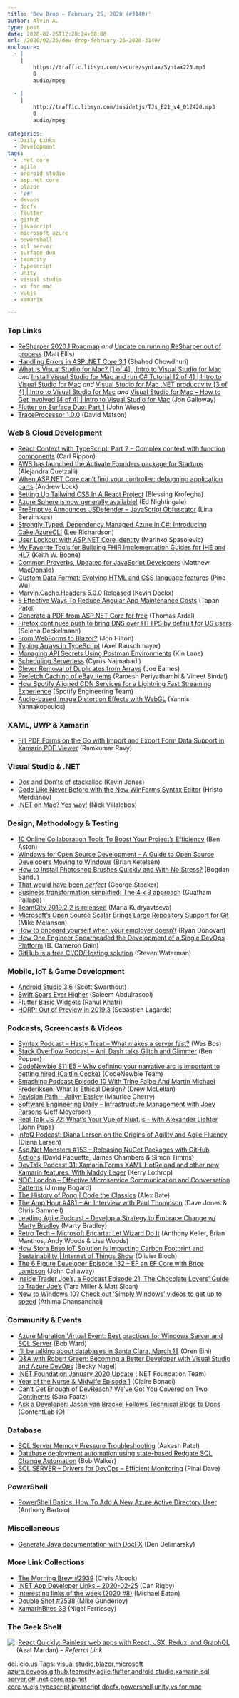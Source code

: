 ```yaml
---
title: 'Dew Drop – February 25, 2020 (#3140)'
author: Alvin A.
type: post
date: 2020-02-25T12:20:24+00:00
url: /2020/02/25/dew-drop-february-25-2020-3140/
enclosure:
  - |
    |
        https://traffic.libsyn.com/secure/syntax/Syntax225.mp3
        0
        audio/mpeg
        
  - |
    |
        http://traffic.libsyn.com/insidetjs/TJs_E21_v4_012420.mp3
        0
        audio/mpeg
        
categories:
  - Daily Links
  - Development
tags:
  - .net core
  - agile
  - android studio
  - asp.net core
  - blazor
  - 'c#'
  - devops
  - docfx
  - flutter
  - github
  - javascript
  - microsoft azure
  - powershell
  - sql server
  - surface duo
  - teamcity
  - typescript
  - unity
  - visual studio
  - vs for mac
  - vuejs
  - xamarin

---
```

### <a name="top"></a>Top Links

  * <a href="https://blog.jetbrains.com/dotnet/2020/02/24/resharper-2020-1-roadmap/" target="_blank" rel="noopener noreferrer">ReSharper 2020.1 Roadmap</a> _and_ <a href="https://blog.jetbrains.com/dotnet/2020/02/24/update-running-resharper-process/" target="_blank" rel="noopener noreferrer">Update on running ReSharper out of process</a> (Matt Ellis)
  * <a href="https://wakeupandcode.com/handling-errors-in-asp-net-core-3-1/" target="_blank" rel="noopener noreferrer">Handling Errors in ASP .NET Core 3.1</a> (Shahed Chowdhuri)
  * <a href="https://channel9.msdn.com/Series/Intro-to-Visual-Studio-for-Mac/What-is-Visual-Studio-for-Mac-1-of-4?WT.mc_id=DX_MVP4025064" target="_blank" rel="noopener noreferrer">What is Visual Studio for Mac? [1 of 4] | Intro to Visual Studio for Mac</a> _and_ <a href="https://channel9.msdn.com/Series/Intro-to-Visual-Studio-for-Mac/Install-Visual-Studio-for-Mac-and-run-C-Tutorial-2-of-4?WT.mc_id=DX_MVP4025064" target="_blank" rel="noopener noreferrer">Install Visual Studio for Mac and run C# Tutorial [2 of 4] | Intro to Visual Studio for Mac</a> _and_ <a href="https://channel9.msdn.com/Series/Intro-to-Visual-Studio-for-Mac/Visual-Studio-for-Mac-NET-productivity-3-of-4?WT.mc_id=DX_MVP4025064" target="_blank" rel="noopener noreferrer">Visual Studio for Mac .NET productivity [3 of 4] | Intro to Visual Studio for Mac</a> _and_ <a href="https://channel9.msdn.com/Series/Intro-to-Visual-Studio-for-Mac/Visual-Studio-for-Mac-How-to-Get-Involved-4-of-4?WT.mc_id=DX_MVP4025064" target="_blank" rel="noopener noreferrer">Visual Studio for Mac &#8211; How to Get Involved [4 of 4] | Intro to Visual Studio for Mac</a> (Jon Galloway)
  * <a href="https://medium.com/flutter-community/flutter-on-surface-duo-part-1-eef6c467bd2e?source=rss----86fb29d7cc6a---4" target="_blank" rel="noopener noreferrer">Flutter on Surface Duo: Part 1</a> (John Wiese)
  * <a href="https://blogs.windows.com/windowsdeveloper/2020/02/24/traceprocessor-1-0-0/?WT.mc_id=DX_MVP4025064" target="_blank" rel="noopener noreferrer">TraceProcessor 1.0.0</a> (David Matson)



### <a name="web"></a>Web & Cloud Development

  * <a href="https://www.carlrippon.com/react-context-with-typescript-p2/" target="_blank" rel="noopener noreferrer">React Context with TypeScript: Part 2 &#8211; Complex context with function components</a> (Carl Rippon)
  * <a href="http://feedproxy.google.com/~r/AmazonWebServicesBlog/~3/2hvfklzS_Ko/" target="_blank" rel="noopener noreferrer">AWS has launched the Activate Founders package for Startups </a> (Alejandra Quetzalli)
  * <a href="https://andrewlock.net/when-asp-net-core-cant-find-your-controller-debugging-application-parts/" target="_blank" rel="noopener noreferrer">When ASP.NET Core can&#8217;t find your controller: debugging application parts</a> (Andrew Lock)
  * <a href="https://www.smashingmagazine.com/2020/02/tailwindcss-react-project/" target="_blank" rel="noopener noreferrer">Setting Up Tailwind CSS In A React Project</a> (Blessing Krofegha)
  * <a href="https://techcommunity.microsoft.com/t5/internet-of-things/azure-sphere-is-now-generally-available/ba-p/1190031" target="_blank" rel="noopener noreferrer">Azure Sphere is now generally available!</a> (Ed Nightingale)
  * <a href="https://www.preemptive.com/blog/article/1187-preemptive-announces-jsdefender-javascript-obfuscator/111-press-releases" target="_blank" rel="noopener noreferrer">PreEmptive Announces JSDefender &#8211; JavaScript Obfuscator</a> (Lina Berzinskas)
  * <a href="http://www.leerichardson.com/2020/02/strongly-typed-dependency-managed-azure.html" target="_blank" rel="noopener noreferrer">Strongly Typed, Dependency Managed Azure in C#: Introducing Cake.AzureCLI</a> (Lee Richardson)
  * <a href="https://code-maze.com/user-lockout-aspnet-core-identity/" target="_blank" rel="noopener noreferrer">User Lockout with ASP.NET Core Identity</a> (Marinko Spasojevic)
  * <a href="http://feedproxy.google.com/~r/MotorcycleGuy/~3/dckdCaZBkFg/my-favorite-tools-for-building-fhir.html" target="_blank" rel="noopener noreferrer">My Favorite Tools for Building FHIR Implementation Guides for IHE and HL7</a> (Keith W. Boone)
  * <a href="https://medium.com/young-coder/common-proverbs-updated-for-javascript-developers-471d11103981?source=rss----d3d5cbdde463---4" target="_blank" rel="noopener noreferrer">Common Proverbs, Updated for JavaScript Developers</a> (Matthew MacDonald)
  * <a href="https://code.visualstudio.com/blogs/2020/02/24/custom-data-format" target="_blank" rel="noopener noreferrer">Custom Data Format: Evolving HTML and CSS language features</a> (Pine Wu)
  * <a href="https://www.kevindockx.com/marvin-cache-headers-5-0-0-released/" target="_blank" rel="noopener noreferrer">Marvin.Cache.Headers 5.0.0 Released</a> (Kevin Dockx)
  * <a href="https://simpleprogrammer.com/angular-app-maintenance-costs/" target="_blank" rel="noopener noreferrer">5 Effective Ways To Reduce Angular App Maintenance Costs</a> (Tapan Patel)
  * <a href="https://blog.elmah.io/generate-a-pdf-from-asp-net-core-for-free/" target="_blank" rel="noopener noreferrer">Generate a PDF from ASP.NET Core for free</a> (Thomas Ardal)
  * <a href="https://blog.mozilla.org/blog/2020/02/25/firefox-continues-push-to-bring-dns-over-https-by-default-for-us-users/" target="_blank" rel="noopener noreferrer">Firefox continues push to bring DNS over HTTPS by default for US users</a> (Selena Deckelmann)
  * <a href="https://jonhilton.net/migrate-webforms-to-blazor/" target="_blank" rel="noopener noreferrer">From WebForms to Blazor?</a> (Jon Hilton)
  * <a href="http://feedproxy.google.com/~r/2ality/~3/668QermuBp4/typing-arrays-typescript.html" target="_blank" rel="noopener noreferrer">Typing Arrays in TypeScript</a> (Axel Rauschmayer)
  * <a href="http://apievangelist.com/2020/02/24/managing-api-secrets-using-postman-environments/" target="_blank" rel="noopener noreferrer">Managing API Secrets Using Postman Environments</a> (Kin Lane)
  * <a href="https://www.pulumi.com/blog/scheduling-serverless/" target="_blank" rel="noopener noreferrer">Scheduling Serverless</a> (Cyrus Najmabadi)
  * <a href="https://medium.com/thinkster-io/clever-removal-of-duplicates-from-arrays-f15c94c8bcaa?source=rss----4b02256a38e9---4" target="_blank" rel="noopener noreferrer">Clever Removal of Duplicates from Arrays</a> (Joe Eames)
  * <a href="https://tech.ebayinc.com/engineering/prefetch-caching-of-ebay-items/" target="_blank" rel="noopener noreferrer">Prefetch Caching of eBay Items</a> (Ramesh Periyathambi & Vineet Bindal)
  * <a href="https://labs.spotify.com/2020/02/24/how-spotify-aligned-cdn-services-for-a-lightning-fast-streaming-experience/" target="_blank" rel="noopener noreferrer">How Spotify Aligned CDN Services for a Lightning Fast Streaming Experience</a> (Spotify Engineering Team)
  * <a href="http://feedproxy.google.com/~r/tympanus/~3/i6_NN9VRgWA/" target="_blank" rel="noopener noreferrer">Audio-based Image Distortion Effects with WebGL</a> (Yannis Yannakopoulos)



### <a name="silverlight"></a>XAML, UWP & Xamarin

  * <a href="https://www.syncfusion.com/blogs/post/fill-pdf-forms-with-import-and-export-form-data-in-xamarin-pdf-viewer.aspx" target="_blank" rel="noopener noreferrer">Fill PDF Forms on the Go with Import and Export Form Data Support in Xamarin PDF Viewer</a> (Ramkumar Ravy)



### <a name="dotnet"></a>Visual Studio & .NET

  * <a href="https://vcsjones.dev/2020/02/24/stackalloc/" target="_blank" rel="noopener noreferrer">Dos and Don&#8217;ts of stackalloc</a> (Kevin Jones)
  * <a href="https://www.telerik.com/blogs/code-like-never-before-winforms-syntax-editor" target="_blank" rel="noopener noreferrer">Code Like Never Before with the New WinForms Syntax Editor</a> (Hristo Merdjanov)
  * <a href="https://www.leadtools.com/blog/general/visual-studio-dotnet-mac/" target="_blank" rel="noopener noreferrer">.NET on Mac? Yes way!</a> (Nick Villalobos)



### <a name="design"></a>Design, Methodology & Testing

  * <a href="https://thedigitalprojectmanager.com/best-collaboration-tools/" target="_blank" rel="noopener noreferrer">10 Online Collaboration Tools To Boost Your Project’s Efficiency</a> (Ben Aston)
  * <a href="http://www.brianketelsen.com/windows-for-open-source-development/" target="_blank" rel="noopener noreferrer">Windows for Open Source Development &#8211; A Guide to Open Source Developers Moving to Windows</a> (Brian Ketelsen)
  * <a href="http://feedproxy.google.com/~r/boogiesbc/~3/bgjiXDpb2qg/" target="_blank" rel="noopener noreferrer">How to Install Photoshop Brushes Quickly and With No Stress?</a> (Bogdan Sandu)
  * <a href="https://georgestocker.com/2020/02/24/that-would-have-been-perfect/?utm_source=rss&utm_medium=rss&utm_campaign=that-would-have-been-perfect" target="_blank" rel="noopener noreferrer">That would have been *perfect*</a> (George Stocker)
  * <a href="https://content.pivotal.io/intersect/business-transformation-simplified-the-4-x-3-approach" target="_blank" rel="noopener noreferrer">Business transformation simplified: The 4 x 3 approach</a> (Guatham Pallapa)
  * <a href="https://blog.jetbrains.com/teamcity/2020/02/teamcity-2019-2-2-is-released/" target="_blank" rel="noopener noreferrer">TeamCity 2019.2.2 is released</a> (Maria Kudryavtseva)
  * <a href="https://thenewstack.io/microsofts-open-source-scalar-brings-large-repository-support-for-git/" target="_blank" rel="noopener noreferrer">Microsoft’s Open Source Scalar Brings Large Repository Support for Git</a> (Mike Melanson)
  * <a href="https://stackoverflow.blog/2020/02/24/how-to-onboard-yourself-when-your-employer-doesnt/" target="_blank" rel="noopener noreferrer">How to onboard yourself when your employer doesn’t</a> (Ryan Donovan)
  * <a href="https://thenewstack.io/how-one-engineer-spearheaded-the-development-of-a-single-devops-platform/" target="_blank" rel="noopener noreferrer">How One Engineer Spearheaded the Development of a Single DevOps Platform</a> (B. Cameron Gain)
  * <a href="https://blog.scottlogic.com/2020/02/24/github-cd.html" target="_blank" rel="noopener noreferrer">GitHub is a free CI/CD/Hosting solution</a> (Steven Waterman)



### <a name="mobile"></a>Mobile, IoT & Game Development

  * <a href="http://feedproxy.google.com/~r/blogspot/hsDu/~3/PWFlMcWLPjo/android-studio-36.html" target="_blank" rel="noopener noreferrer">Android Studio 3.6</a> (Scott Swarthout)
  * <a href="https://forums.swift.org/t/swift-soars-ever-higher/34036" target="_blank" rel="noopener noreferrer">Swift Soars Ever Higher</a> (Saleem Abdulrasool)
  * <a href="https://medium.com/flutter-community/flutter-basic-widgets-349e24140453?source=rss----86fb29d7cc6a---4" target="_blank" rel="noopener noreferrer">Flutter Basic Widgets</a> (Rahul Khatri)
  * <a href="https://blogs.unity3d.com/2020/02/24/hdrp-out-of-preview-in-2019-3/" target="_blank" rel="noopener noreferrer">HDRP: Out of Preview in 2019.3</a> (Sebastien Lagarde)



### <a name="podcasts"></a>Podcasts, Screencasts & Videos

  * <a href="https://traffic.libsyn.com/secure/syntax/Syntax225.mp3" target="_blank" rel="noopener noreferrer">Syntax Podcast &#8211; Hasty Treat &#8211; What makes a server fast?</a> (Wes Bos)
  * <a href="https://stackoverflow.blog/2020/02/25/podcast-anil-dash-glitch-glimmer/" target="_blank" rel="noopener noreferrer">Stack Overflow Podcast – Anil Dash talks Glitch and Glimmer</a> (Ben Popper)
  * <a href="https://www.codenewbie.org/podcast/why-defining-your-narrative-arc-is-important-to-getting-hired" target="_blank" rel="noopener noreferrer">CodeNewbie S11:E5 &#8211; Why defining your narrative arc is important to getting hired (Caitlin Cooke)</a> (CodeNewbie Team)
  * <a href="https://www.smashingmagazine.com/2020/02/smashing-podcast-episode-10/" target="_blank" rel="noopener noreferrer">Smashing Podcast Episode 10 With Trine Falbe And Martin Michael Frederiksen: What Is Ethical Design?</a> (Drew McLellan)
  * <a href="https://revisionpath.com/jailyn-easley" target="_blank" rel="noopener noreferrer">Revision Path &#8211; Jailyn Easley</a> (Maurice Cherry)
  * <a href="https://softwareengineeringdaily.com/2020/02/24/infrastructure-management-with-joey-parsons/?utm_source=rss&utm_medium=rss&utm_campaign=infrastructure-management-with-joey-parsons" target="_blank" rel="noopener noreferrer">Software Engineering Daily &#8211; Infrastructure Management with Joey Parsons</a> (Jeff Meyerson)
  * <a href="https://realtalkjavascript.simplecast.com/episodes/72-whats-your-vue-of-nuxtjs-with-alexander-lichter-OajJOphw" target="_blank" rel="noopener noreferrer">Real Talk JS 72: What&#8217;s Your Vue of Nuxt.js &#8211; with Alexander Lichter</a> (John Papa)
  * <a href="https://www.infoq.com/podcasts/agility-origins-agile-fluency/?utm_campaign=infoq_content&utm_source=infoq&utm_medium=feed&utm_term=global" target="_blank" rel="noopener noreferrer">InfoQ Podcast: Diana Larsen on the Origins of Agility and Agile Fluency</a> (Diana Larsen)
  * <a href="http://www.youtube.com/watch?v=rjZHvv5h1TE" target="_blank" rel="noopener noreferrer">Asp.Net Monsters #153 &#8211; Releasing NuGet Packages with GitHub Actions</a> (David Paquette, James Chambers & Simon Timms)
  * <a href="https://kerry.lothrop.de/devtalk-31/" target="_blank" rel="noopener noreferrer">DevTalk Podcast 31: Xamarin.Forms XAML HotReload and other new Xamarin features. With Maddy Leger</a> (Kerry Lothrop)
  * <a href="https://www.youtube.com/watch?v=aHsVsbo_VOE" target="_blank" rel="noopener noreferrer">NDC London &#8211; Effective Microservice Communication and Conversation Patterns</a> (Jimmy Bogard)
  * <a href="https://www.raspberrypi.org/blog/the-history-of-pong-code-the-classics/" target="_blank" rel="noopener noreferrer">The History of Pong | Code the Classics</a> (Alex Bate)
  * <a href="http://feedproxy.google.com/~r/TheAmpHour/~3/3qYDk_FxfPY/" target="_blank" rel="noopener noreferrer">The Amp Hour #481 – An Interview with Paul Thompson</a> (Dave Jones & Chris Gammell)
  * <a href="http://feedproxy.google.com/~r/LeadingAgile/~3/I4F4XYLAAHI/" target="_blank" rel="noopener noreferrer">Leading Agile Podcast &#8211; Develop a Strategy to Embrace Change w/ Marty Bradley</a> (Marty Bradley)
  * <a href="http://www.youtube.com/watch?v=kxigwnh7R58" target="_blank" rel="noopener noreferrer">Retro Tech &#8211; Microsoft Encarta: Let Wizard Do It</a> (Anthony Keller, Brian Manthos, Andy Woods & Lisa Woods)
  * <a href="https://channel9.msdn.com/Shows/Internet-of-Things-Show/How-Stora-Enso-IoT-Solution-is-Impacting-Carbon-Footprint-and-Sustainability?WT.mc_id=DX_MVP4025064" target="_blank" rel="noopener noreferrer">How Stora Enso IoT Solution is Impacting Carbon Footprint and Sustainability | Internet of Things Show</a> (Olivier Bloch)
  * <a href="https://6figuredev.com/podcast/episode-132-ef-an-ef-core-with-brice-lambson/" target="_blank" rel="noopener noreferrer">The 6 Figure Developer Episode 132 – EF an EF Core with Brice Lambson</a> (John Callaway)
  * <a href="http://traffic.libsyn.com/insidetjs/TJs_E21_v4_012420.mp3" target="_blank" rel="noopener noreferrer">Inside Trader Joe&#8217;s, a Podcast Episode 21: The Chocolate Lovers&#8217; Guide to Trader Joe&#8217;s</a> (Tara Miller & Matt Sloan)
  * <a href="https://blogs.windows.com/windowsexperience/2020/02/24/new-to-windows-10-check-out-simply-windows-videos-to-get-up-to-speed/?WT.mc_id=DX_MVP4025064" target="_blank" rel="noopener noreferrer">New to Windows 10? Check out ‘Simply Windows’ videos to get up to speed</a> (Athima Chansanchai)



### <a name="events"></a>Community & Events

  * <a href="https://cloudblogs.microsoft.com/sqlserver/2020/02/24/azure-migration-virtual-event-best-practices-for-windows-server-and-sql-server/" target="_blank" rel="noopener noreferrer">Azure Migration Virtual Event: Best practices for Windows Server and SQL Server</a> (Bob Ward)
  * <a href="http://feedproxy.google.com/~r/AyendeRahien/~3/byk8frUXnj4/ill-be-talking-about-databases-in-santa-clara-march-18" target="_blank" rel="noopener noreferrer">I’ll be talking about databases in Santa Clara, March 18</a> (Oren Eini)
  * <a href="https://visualstudiomagazine.com/articles/2020/02/24/devops-qa.aspx" target="_blank" rel="noopener noreferrer">Q&A with Robert Green: Becoming a Better Developer with Visual Studio and Azure DevOps</a> (Becky Nagel)
  * <a href="https://dotnetfoundation.org/blog/2020/02/11/net-foundation-january-2020-update" target="_blank" rel="noopener noreferrer">.NET Foundation January 2020 Update</a> (.NET Foundation Team)
  * <a href="https://techcommunity.microsoft.com/t5/healthcare-and-life-sciences/year-of-the-nurse-amp-midwife-episode-1/ba-p/1188221" target="_blank" rel="noopener noreferrer">Year of the Nurse & Midwife Episode 1</a> (Claire Bonaci)
  * <a href="https://www.telerik.com/blogs/cant-get-enough-devreach-got-you-covered-on-two-continents" target="_blank" rel="noopener noreferrer">Can’t Get Enough of DevReach? We’ve Got You Covered on Two Continents</a> (Sara Faatz)
  * <a href="https://developermedia.com/technical-blogs-to-docs/" target="_blank" rel="noopener noreferrer">Ask a Developer: Jason van Brackel Follows Technical Blogs to Docs</a> (ContentLab IO)



### <a name="sql"></a>Database

  * <a href="http://feedproxy.google.com/~r/MSSQLTips-LatestSqlServerTips/~3/yidEVdvbpZw/" target="_blank" rel="noopener noreferrer">SQL Server Memory Pressure Troubleshooting</a> (Aakash Patel)
  * <a href="http://feedproxy.google.com/~r/OctopusDeploy/~3/mTKwQLpWGiI/database-deployment-automation-using-redgate-sql-change-automation" target="_blank" rel="noopener noreferrer">Database deployment automation using state-based Redgate SQL Change Automation</a> (Bob Walker)
  * <a href="https://blog.sqlauthority.com/2020/02/25/sql-server-drivers-for-devops-efficient-monitoring/" target="_blank" rel="noopener noreferrer">SQL SERVER – Drivers for DevOps – Efficient Monitoring</a> (Pinal Dave)



### <a name="ps"></a>PowerShell

  * <a href="https://techcommunity.microsoft.com/t5/itops-talk-blog/powershell-basics-how-to-add-a-new-azure-active-directory-user/ba-p/1189629" target="_blank" rel="noopener noreferrer">PowerShell Basics: How To Add A New Azure Active Directory User</a> (Anthony Bartolo)



### <a name="misc"></a>Miscellaneous

  * <a href="http://www.youtube.com/watch?v=zvkRA5-37bM" target="_blank" rel="noopener noreferrer">Generate Java documentation with DocFX</a> (Den Delimarsky)



### <a name="links"></a>More Link Collections

  * <a href="http://feedproxy.google.com/~r/ReflectivePerspective/~3/7Fdqxl4yIfQ/" target="_blank" rel="noopener noreferrer">The Morning Brew #2939</a> (Chris Alcock)
  * <a href="https://links.danrigby.com/2020/02/app-developer-links-2020-02-25/" target="_blank" rel="noopener noreferrer">.NET App Developer Links &#8211; 2020-02-25</a> (Dan Rigby)
  * <a href="https://samestuffdifferentday.com/2020/02/24/interesting-links-of-the-week-2020-8/" target="_blank" rel="noopener noreferrer">Interesting links of the week (2020 #8)</a> (Michael Eaton)
  * <a href="https://afreshcup.com/home/2020/02/25/double-shot-2538.html" target="_blank" rel="noopener noreferrer">Double Shot #2538</a> (Mike Gunderloy)
  * <a href="https://xamarininsider.com/2020/02/25/xamarinbites-38/" target="_blank" rel="noopener noreferrer">XamarinBites 38</a> (Nigel Ferrissey)



### <a name="shelf"></a>The Geek Shelf

<a href="https://www.amazon.com/React-Quickly-Painless-Redux-GraphQL/dp/1617293342/?tag=amavin-20" target="_blank" rel="noopener noreferrer"><img decoding="async" align="left" style="margin: 0px 4px 10px 0px; border: 0px currentcolor; border-image: none; float: left; display: inline; background-image: none;" src="https://m.media-amazon.com/images/I/81Ci7M88huL._AC_UY218_ML3_.jpg" border="0" /></a>&nbsp;<a href="https://www.amazon.com/React-Quickly-Painless-Redux-GraphQL/dp/1617293342/?tag=amavin-20" target="_blank" rel="noopener noreferrer">React Quickly: Painless web apps with React, JSX, Redux, and GraphQL</a> (Azat Mardan) _&#8211; Referral Link_









<div class="wlWriterEditableSmartContent" id="scid:77ECF5F8-D252-44F5-B4EB-D463C5396A79:4058ad6e-92e0-4dc1-8a42-b0daaf14f60a" style="margin: 0px; padding: 0px; float: none; display: inline;">
  del.icio.us Tags: <a href="http://del.icio.us/popular/visual+studio" rel="tag">visual studio</a>,<a href="http://del.icio.us/popular/blazor" rel="tag">blazor</a>,<a href="http://del.icio.us/popular/microsoft+azure" rel="tag">microsoft azure</a>,<a href="http://del.icio.us/popular/devops" rel="tag">devops</a>,<a href="http://del.icio.us/popular/github" rel="tag">github</a>,<a href="http://del.icio.us/popular/teamcity" rel="tag">teamcity</a>,<a href="http://del.icio.us/popular/agile" rel="tag">agile</a>,<a href="http://del.icio.us/popular/flutter" rel="tag">flutter</a>,<a href="http://del.icio.us/popular/android+studio" rel="tag">android studio</a>,<a href="http://del.icio.us/popular/xamarin" rel="tag">xamarin</a>,<a href="http://del.icio.us/popular/sql+server" rel="tag">sql server</a>,<a href="http://del.icio.us/popular/c%23" rel="tag">c#</a>,<a href="http://del.icio.us/popular/.net+core" rel="tag">.net core</a>,<a href="http://del.icio.us/popular/asp.net+core" rel="tag">asp.net core</a>,<a href="http://del.icio.us/popular/vuejs" rel="tag">vuejs</a>,<a href="http://del.icio.us/popular/typescript" rel="tag">typescript</a>,<a href="http://del.icio.us/popular/javascript" rel="tag">javascript</a>,<a href="http://del.icio.us/popular/docfx" rel="tag">docfx</a>,<a href="http://del.icio.us/popular/powershell" rel="tag">powershell</a>,<a href="http://del.icio.us/popular/unity" rel="tag">unity</a>,<a href="http://del.icio.us/popular/vs+for+mac" rel="tag">vs for mac</a>
</div>